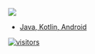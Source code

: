 
<a href="https://github.com/johnzieman/johnzieman">
  <img align="center" src="https://github-readme-stats.vercel.app/api/top-langs/?username=johnzieman&html&title_color=000000&text_color=000000&icon_color=2bbc8a&bg_color=#FFFFFF" />
</>

- Java, Kotlin, Android 

![visitors](https://visitor-badge.glitch.me/badge?page_id=johnzieman.visitor-badge.issue.1)
